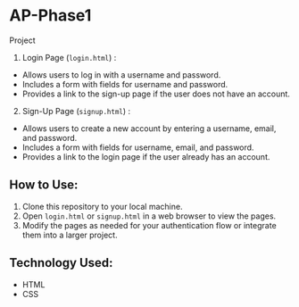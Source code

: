 # AP-Phase1
Project

1.   Login Page (`login.html`)  :
   - Allows users to log in with a username and password.
   - Includes a form with fields for username and password.
   - Provides a link to the sign-up page if the user does not have an account.

2.   Sign-Up Page (`signup.html`)  :
   - Allows users to create a new account by entering a username, email, and password.
   - Includes a form with fields for username, email, and password.
   - Provides a link to the login page if the user already has an account.

## How to Use:

1. Clone this repository to your local machine.
2. Open `login.html` or `signup.html` in a web browser to view the pages.
3. Modify the pages as needed for your authentication flow or integrate them into a larger project.

## Technology Used:

- HTML
- CSS

